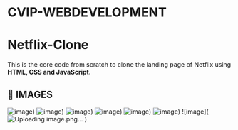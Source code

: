 # CVIP-WEBDEVELOPMENT
# Netflix-Clone
This is the core code from scratch to clone the landing page of Netflix using **HTML, CSS and JavaScript.**

## 📸 IMAGES
![image](https://i.pcmag.com/imagery/reviews/05cItXL96l4LE9n02WfDR0h-5.fit_scale.size_760x427.v1582751026.png))
![image](https://dht7q8fif4gks.cloudfront.net/2023-02/Untitled_1.jpg))
![image](https://play-lh.googleusercontent.com/9QiRCby7lfWfA6fxHcBJOg66BaDHQWQAdRdEczGac-ploI43Ym7oyQ_sxUTRw1xubw=w526-h296-rw))
![image](https://mspoweruser.com/wp-content/uploads/2016/01/Netflix-India-1-e1463423613690.jpg))
![image](https://assets.nflxext.com/ffe/siteui/acquisition/ourStory/fuji/desktop/device-pile-in.png))
![image](https://occ-0-2663-2164.1.nflxso.net/dnm/api/v6/19OhWN2dO19C9txTON9tvTFtefw/AAAABVr8nYuAg0xDpXDv0VI9HUoH7r2aGp4TKRCsKNQrMwxzTtr-NlwOHeS8bCI2oeZddmu3nMYr3j9MjYhHyjBASb1FaOGYZNYvPBCL.png?r=54d))
![image](![Uploading image.png…]()
)
</p>
